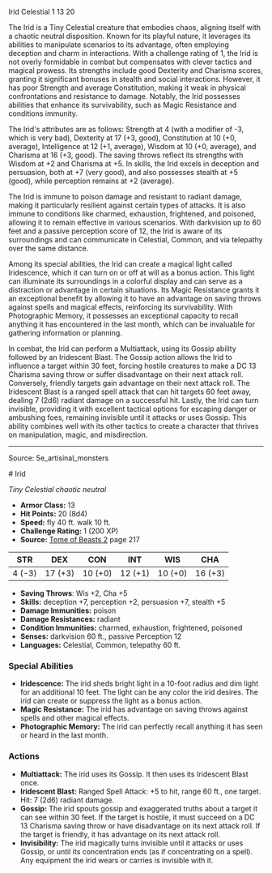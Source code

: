 <MonsterName/>Irid</MonsterName>
<CreatureType/>Celestial</CreatureType>
<CR/>1</CR>
<AC/>13</AC>
<HP/>20</HP>
<summary>The Irid is a Tiny Celestial creature that embodies chaos, aligning itself with a chaotic neutral disposition. Known for its playful nature, it leverages its abilities to manipulate scenarios to its advantage, often employing deception and charm in interactions. With a challenge rating of 1, the Irid is not overly formidable in combat but compensates with clever tactics and magical prowess. Its strengths include good Dexterity and Charisma scores, granting it significant bonuses in stealth and social interactions. However, it has poor Strength and average Constitution, making it weak in physical confrontations and resistance to damage. Notably, the Irid possesses abilities that enhance its survivability, such as Magic Resistance and conditions immunity.</summary>

<detail>

The Irid's attributes are as follows: Strength at 4 (with a modifier of -3, which is very bad), Dexterity at 17 (+3, good), Constitution at 10 (+0, average), Intelligence at 12 (+1, average), Wisdom at 10 (+0, average), and Charisma at 16 (+3, good). The saving throws reflect its strengths with Wisdom at +2 and Charisma at +5. In skills, the Irid excels in deception and persuasion, both at +7 (very good), and also possesses stealth at +5 (good), while perception remains at +2 (average).

The Irid is immune to poison damage and resistant to radiant damage, making it particularly resilient against certain types of attacks. It is also immune to conditions like charmed, exhaustion, frightened, and poisoned, allowing it to remain effective in various scenarios. With darkvision up to 60 feet and a passive perception score of 12, the Irid is aware of its surroundings and can communicate in Celestial, Common, and via telepathy over the same distance.

Among its special abilities, the Irid can create a magical light called Iridescence, which it can turn on or off at will as a bonus action. This light can illuminate its surroundings in a colorful display and can serve as a distraction or advantage in certain situations. Its Magic Resistance grants it an exceptional benefit by allowing it to have an advantage on saving throws against spells and magical effects, reinforcing its survivability. With Photographic Memory, it possesses an exceptional capacity to recall anything it has encountered in the last month, which can be invaluable for gathering information or planning.

In combat, the Irid can perform a Multiattack, using its Gossip ability followed by an Iridescent Blast. The Gossip action allows the Irid to influence a target within 30 feet, forcing hostile creatures to make a DC 13 Charisma saving throw or suffer disadvantage on their next attack roll. Conversely, friendly targets gain advantage on their next attack roll. The Iridescent Blast is a ranged spell attack that can hit targets 60 feet away, dealing 7 (2d6) radiant damage on a successful hit. Lastly, the Irid can turn invisible, providing it with excellent tactical options for escaping danger or ambushing foes, remaining invisible until it attacks or uses Gossip. This ability combines well with its other tactics to create a character that thrives on manipulation, magic, and misdirection.</detail>



---

Source: 5e_artisinal_monsters

<statblock>
# Irid

*Tiny* *Celestial* *chaotic neutral*

- **Armor Class:** 13
- **Hit Points:** 20 (8d4)
- **Speed:** fly 40 ft. walk 10 ft.
- **Challenge Rating:** 1 (200 XP)
- **Source:** [Tome of Beasts 2](https://koboldpress.com/kpstore/product/tome-of-beasts-2-for-5th-edition) page 217

| STR | DEX | CON | INT | WIS | CHA |
| --- | --- | --- | --- | --- | --- |
| 4 (-3) | 17 (+3) | 10 (+0) | 12 (+1) | 10 (+0) | 16 (+3) |

- **Saving Throws**: Wis +2, Cha +5
- **Skills:** deception +7, perception +2, persuasion +7, stealth +5
- **Damage Immunities:** poison
- **Damage Resistances:** radiant
- **Condition Immunities:** charmed, exhaustion, frightened, poisoned
- **Senses:** darkvision 60 ft., passive Perception 12
- **Languages:** Celestial, Common, telepathy 60 ft.

### Special Abilities

- **Iridescence:** The irid sheds bright light in a 10-foot radius and dim light for an additional 10 feet. The light can be any color the irid desires. The irid can create or suppress the light as a bonus action.
- **Magic Resistance:** The irid has advantage on saving throws against spells and other magical effects.
- **Photographic Memory:** The irid can perfectly recall anything it has seen or heard in the last month.

### Actions

- **Multiattack:** The irid uses its Gossip. It then uses its Iridescent Blast once.
- **Iridescent Blast:** Ranged Spell Attack: +5 to hit, range 60 ft., one target. Hit: 7 (2d6) radiant damage.
- **Gossip:** The irid spouts gossip and exaggerated truths about a target it can see within 30 feet. If the target is hostile, it must succeed on a DC 13 Charisma saving throw or have disadvantage on its next attack roll. If the target is friendly, it has advantage on its next attack roll.
- **Invisibility:** The irid magically turns invisible until it attacks or uses Gossip, or until its concentration ends (as if concentrating on a spell). Any equipment the irid wears or carries is invisible with it.


</statblock>


